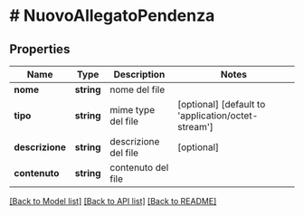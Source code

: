 # # NuovoAllegatoPendenza

## Properties

Name | Type | Description | Notes
------------ | ------------- | ------------- | -------------
**nome** | **string** | nome del file |
**tipo** | **string** | mime type del file | [optional] [default to 'application/octet-stream']
**descrizione** | **string** | descrizione del file | [optional]
**contenuto** | **string** | contenuto del file |

[[Back to Model list]](../../README.md#models) [[Back to API list]](../../README.md#endpoints) [[Back to README]](../../README.md)
